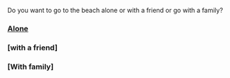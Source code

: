 Do you want to go to the beach alone or with a friend or go with a family?
### [Alone](..beach/alone)
### [with a friend]
### [With family]
